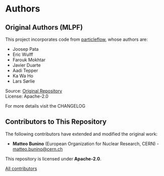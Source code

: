 # Authors

## Original Authors (MLPF)

This project incorporates code from [particleflow](https://github.com/jpata/particleflow), whose authors are:

- Joosep Pata
- Eric Wulff
- Farouk Mokhtar
- Javier Duarte
- Aadi Tepper
- Ka Wa Ho
- Lars Sørlie

Source: [Original Repository](https://github.com/jpata/particleflow)  
License: Apache-2.0

For more details visit the CHANGELOG

## Contributors to This Repository

The following contributors have extended and modified the original work:

- **Matteo Bunino** (European Organization for Nuclear Research, CERN) - [matteo.bunino@cern.ch](mailto:matteo.bunino@cern.ch)

This repository is licensed under **Apache-2.0**.

[All contributors](https://github.com/matbun/mlpf-itwinai-plugin/graphs/contributors)

